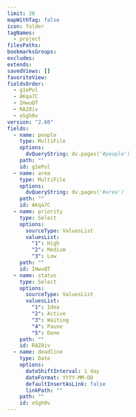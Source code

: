 ```yaml
---
limit: 20
mapWithTag: false
icon: folder
tagNames:
  - project
filesPaths: 
bookmarksGroups: 
excludes: 
extends: 
savedViews: []
favoriteView: 
fieldsOrder:
  - g1ePul
  - AKqa7C
  - IHwuQT
  - RAZ8iv
  - oSgh0v
version: "2.60"
fields:
  - name: people
    type: MultiFile
    options:
      dvQueryString: dv.pages('#people')
    path: ""
    id: g1ePul
  - name: area
    type: MultiFile
    options:
      dvQueryString: dv.pages('#area')
    path: ""
    id: AKqa7C
  - name: priority
    type: Select
    options:
      sourceType: ValuesList
      valuesList:
        "1": High
        "2": Medium
        "3": Low
    path: ""
    id: IHwuQT
  - name: status
    type: Select
    options:
      sourceType: ValuesList
      valuesList:
        "1": Idea
        "2": Active
        "3": Waiting
        "4": Pause
        "5": Done
    path: ""
    id: RAZ8iv
  - name: deadline
    type: Date
    options:
      dateShiftInterval: 1 day
      dateFormat: YYYY-MM-DD
      defaultInsertAsLink: false
      linkPath: ""
    path: ""
    id: oSgh0v
---
```

